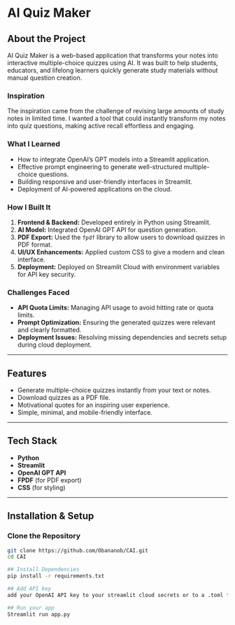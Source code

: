 # AI Quiz Maker

## About the Project
AI Quiz Maker is a web-based application that transforms your notes into interactive multiple-choice quizzes using AI. It was built to help students, educators, and lifelong learners quickly generate study materials without manual question creation.

### Inspiration
The inspiration came from the challenge of revising large amounts of study notes in limited time. I wanted a tool that could instantly transform my notes into quiz questions, making active recall effortless and engaging.

### What I Learned
- How to integrate OpenAI’s GPT models into a Streamlit application.
- Effective prompt engineering to generate well-structured multiple-choice questions.
- Building responsive and user-friendly interfaces in Streamlit.
- Deployment of AI-powered applications on the cloud.

### How I Built It
1. **Frontend & Backend:** Developed entirely in Python using Streamlit.
2. **AI Model:** Integrated OpenAI GPT API for question generation.
3. **PDF Export:** Used the `fpdf` library to allow users to download quizzes in PDF format.
4. **UI/UX Enhancements:** Applied custom CSS to give a modern and clean interface.
5. **Deployment:** Deployed on Streamlit Cloud with environment variables for API key security.

### Challenges Faced
- **API Quota Limits:** Managing API usage to avoid hitting rate or quota limits.
- **Prompt Optimization:** Ensuring the generated quizzes were relevant and clearly formatted.
- **Deployment Issues:** Resolving missing dependencies and secrets setup during cloud deployment.

---

## Features
- Generate multiple-choice quizzes instantly from your text or notes.
- Download quizzes as a PDF file.
- Motivational quotes for an inspiring user experience.
- Simple, minimal, and mobile-friendly interface.

---

## Tech Stack
- **Python**
- **Streamlit**
- **OpenAI GPT API**
- **FPDF** (for PDF export)
- **CSS** (for styling)

---

## Installation & Setup

### Clone the Repository
```bash
git clone https://github.com/Obananob/CAI.git
cd CAI

## Install Dependencies
pip install -r requirements.txt

## Add API key
add your OpenAI API key to your streamlit cloud secrets or to a .toml file

## Run your app
Streamlit run app.py


